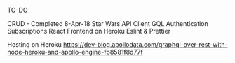 TO-DO

CRUD - Completed 8-Apr-18
Star Wars API
Client GQL
Authentication
Subscriptions
React Frontend on Heroku
Eslint & Prettier

Hosting on Heroku
https://dev-blog.apollodata.com/graphql-over-rest-with-node-heroku-and-apollo-engine-fb8581f8d77f
